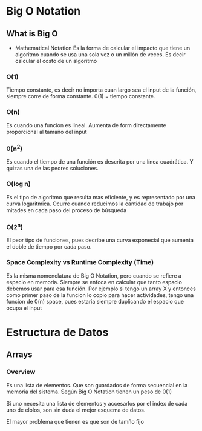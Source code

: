 # Big O Notation

## What is Big O
- Mathematical Notation
Es la forma de calcular el impacto que tiene un algoritmo cuando se usa una sola vez o un millón de veces. Es decir calcular el costo de un algoritmo

### O(1)
Tiempo constante, es decir no importa cuan largo sea el input de la función, siempre corre de forma constante. 0(1) = tiempo constante.

### O(n)
Es cuando una funcion es lineal. Aumenta de form directamente proporcional al tamaño del input

### 0(n<sup>2</sup>)
Es cuando el tiempo de una función es descrita por una línea cuadrática. Y quizas una de las peores soluciones.

### O(log n)
Es el tipo de algoritmo que resulta mas eficiente, y es representado por una curva logaritmica. Ocurre cuando reducimos la cantidad de trabajo por mitades en cada paso del proceso de búsqueda

### O(2<sup>n</sup>)
El peor tipo de funciones, pues decribe una curva exponecial que aumenta el doble de tiempo por cada paso.

### Space Complexity vs Runtime Complexity (Time)
Es la misma nomenclatura de Big O Notation, pero cuando se refiere a espacio en memoria. Siempre se enfoca en calcular que tanto espacio debemos usar para esa función. Por ejemplo si tengo un array X y entonces como primer paso de la funcion lo copio para hacer actividades, tengo una funcion de 0(n) space, pues estaria siempre duplicando el espacio que ocupa el input

# Estructura de Datos

## Arrays
### Overview
Es una lista de elementos. Que son guardados de forma secuencial en la memoria del sistema. Según Big O Notation tienen un peso de 0(1)

Si uno necesita una lista de elementos y accesarlos por el index de cada uno de elolos, son sin duda el mejor esquema de datos.

El mayor problema que tienen es que son de tamño fijo

